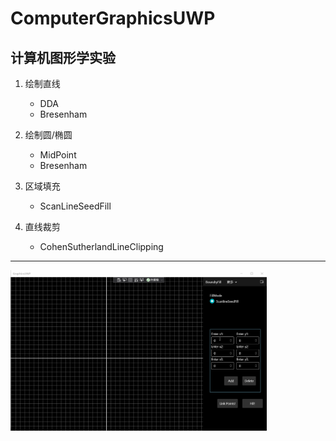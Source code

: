 # ComputerGraphicsUWP
计算机图形学实验  
---
1. 绘制直线
    - DDA
    - Bresenham  
    
2. 绘制圆/椭圆
    - MidPoint
    - Bresenham  
    
3. 区域填充
    - ScanLineSeedFill  
    
4. 直线裁剪
    - CohenSutherlandLineClipping 

---
<img src="readme/example.gif" alt="example" style="zoom: 40%;">

